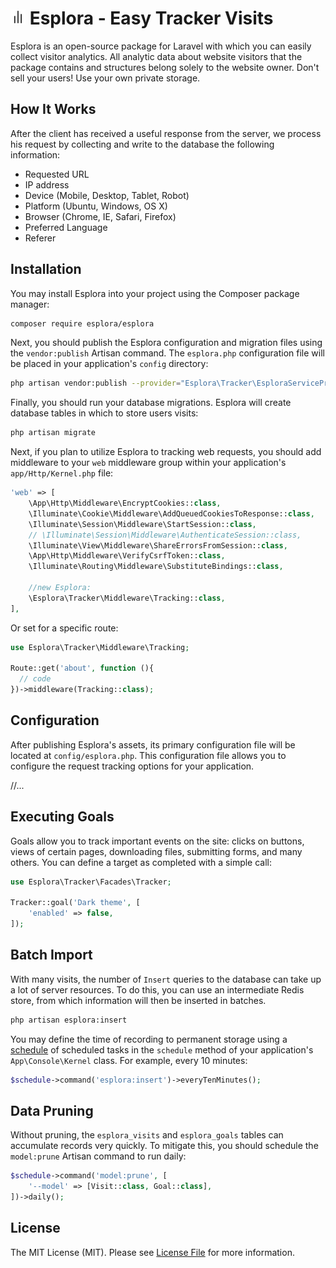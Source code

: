 # <img src=".github/logo.svg?sanitize=true" width="24" height="24" alt="Esplora"> Esplora - Easy Tracker Visits


Esplora is an open-source package for Laravel with which you can easily collect visitor analytics. All analytic data about website visitors that the package contains and structures belong solely to the website owner. Don't sell your users! Use your own private storage.

## How It Works

After the client has received a useful response from the server, we process his request by collecting and write to the database the following information:

- Requested URL
- IP address 
- Device (Mobile, Desktop, Tablet, Robot)
- Platform (Ubuntu, Windows, OS X)
- Browser (Chrome, IE, Safari, Firefox)
- Preferred Language
- Referer

## Installation

You may install Esplora into your project using the Composer package manager:

```bash
composer require esplora/esplora
```

Next, you should publish the Esplora configuration and migration files using the `vendor:publish` Artisan command. The `esplora.php` configuration file will be placed in your application's `config` directory:

```bash
php artisan vendor:publish --provider="Esplora\Tracker\EsploraServiceProvider.php"
```

Finally, you should run your database migrations. Esplora will create  database tables in which to store users visits:

```bash
php artisan migrate
```

Next, if you plan to utilize Esplora to tracking web requests, you should add middleware to your `web` middleware group within your application's `app/Http/Kernel.php` file:

```php
'web' => [
    \App\Http\Middleware\EncryptCookies::class,
    \Illuminate\Cookie\Middleware\AddQueuedCookiesToResponse::class,
    \Illuminate\Session\Middleware\StartSession::class,
    // \Illuminate\Session\Middleware\AuthenticateSession::class,
    \Illuminate\View\Middleware\ShareErrorsFromSession::class,
    \App\Http\Middleware\VerifyCsrfToken::class,
    \Illuminate\Routing\Middleware\SubstituteBindings::class,
    
    //new Esplora:
    \Esplora\Tracker\Middleware\Tracking::class,
],
```

Or set for a specific route:

```php
use Esplora\Tracker\Middleware\Tracking;

Route::get('about', function (){
  // code
})->middleware(Tracking::class);
```

## Configuration

After publishing Esplora's assets, its primary configuration file will be located at `config/esplora.php`. This
configuration file allows you to configure the request tracking options for your application.

//...

## Executing Goals

Goals allow you to track important events on the site: clicks on buttons, views of certain pages, downloading files,
submitting forms, and many others. You can define a target as completed with a simple call:

```php
use Esplora\Tracker\Facades\Tracker;

Tracker::goal('Dark theme', [
    'enabled' => false,
]);
```

## Batch Import

With many visits, the number of `Insert` queries to the database can take up a lot of server resources. To do this, you
can use an intermediate Redis store, from which information will then be inserted in batches.

```bash
php artisan esplora:insert
```

You may define the time of recording to permanent storage using a [schedule](https://laravel.com/docs/8.x/scheduling) of scheduled tasks in the `schedule` method
of your application's `App\Console\Kernel` class. For example, every 10 minutes:

```php
$schedule->command('esplora:insert')->everyTenMinutes();
```


## Data Pruning

Without pruning, the `esplora_visits` and `esplora_goals` tables can accumulate records very quickly. To mitigate this, you should schedule the `model:prune` Artisan command to run daily:

```php
$schedule->command('model:prune', [
    '--model' => [Visit::class, Goal::class],
])->daily();
```


## License

The MIT License (MIT). Please see [License File](LICENSE.md) for more information.
